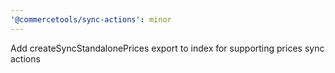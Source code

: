 ```yaml
---
'@commercetools/sync-actions': minor
---
```


Add createSyncStandalonePrices export to index for supporting prices sync actions
